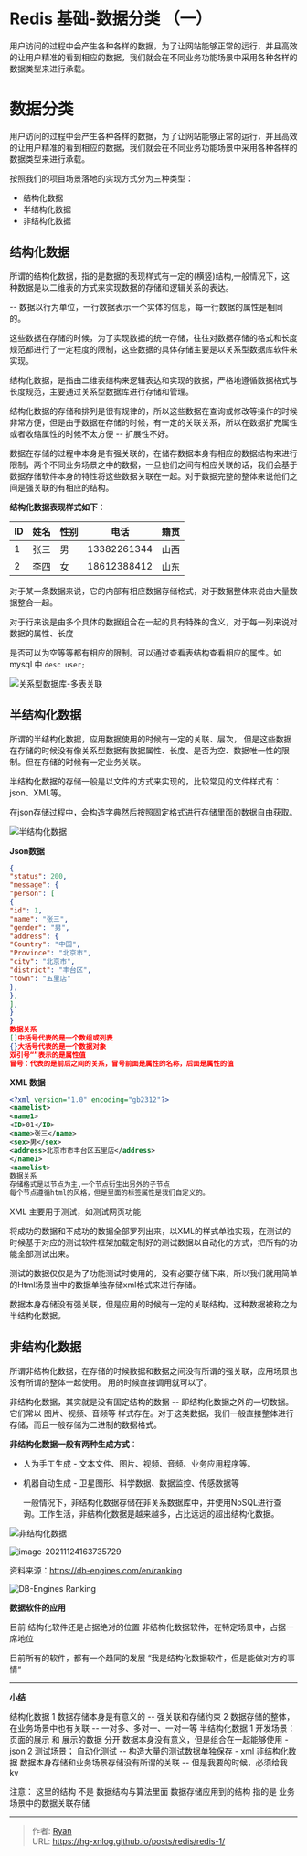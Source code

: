# Redis 基础-数据分类 （一）



用户访问的过程中会产生各种各样的数据，为了让网站能够正常的运行，并且高效的让用户精准的看到相应的数据，我们就会在不同业务功能场景中采用各种各样的数据类型来进行承载。


# **数据分类**

用户访问的过程中会产生各种各样的数据，为了让网站能够正常的运行，并且高效的让用户精准的看到相应的数据，我们就会在不同业务功能场景中采用各种各样的数据类型来进行承载。

按照我们的项目场景落地的实现方式分为三种类型：

- 结构化数据
- 半结构化数据
- 非结构化数据



## 结构化数据

所谓的结构化数据，指的是数据的表现样式有一定的(横竖)结构,一般情况下，这种数据是以二维表的方式来实现数据的存储和逻辑关系的表达。

-- 数据以行为单位，一行数据表示一个实体的信息，每一行数据的属性是相同的。

这些数据在存储的时候，为了实现数据的统一存储，往往对数据存储的格式和长度规范都进行了一定程度的限制，这些数据的具体存储主要是以关系型数据库软件来实现。

结构化数据，是指由二维表结构来逻辑表达和实现的数据，严格地遵循数据格式与长度规范，主要通过关系型数据库进行存储和管理。

结构化数据的存储和排列是很有规律的，所以这些数据在查询或修改等操作的时候非常方便，但是由于数据在存储的时候，有一定的关联关系，所以在数据扩充属性或者收缩属性的时候不太方便 -- 扩展性不好。



数据在存储的过程中本身是有强关联的，在储存数据本身有相应的数据结构来进行限制，两个不同业务场景之中的数据，一旦他们之间有相应关联的话，我们会基于数据存储软件本身的特性将这些数据关联在一起。对于数据完整的整体来说他们之间是强关联的有相应的结构。



**结构化数据表现样式如下**：

| ID   | 姓名 | 性别 | 电话        | 籍贯 |
| ---- | ---- | ---- | ----------- | ---- |
| 1    | 张三 | 男   | 13382261344 | 山西 |
| 2    | 李四 | 女   | 18612388412 | 山东 |



对于某一条数据来说，它的内部有相应数据存储格式，对于数据整体来说由大量数据整合一起。

对于行来说是由多个具体的数据组合在一起的具有特殊的含义，对于每一列来说对数据的属性、长度

是否可以为空等等都有相应的限制。可以通过查看表结构查看相应的属性。如 mysql 中 `desc user;`



![关系型数据库-多表关联](https://xin997.oss-cn-beijing.aliyuncs.com/xinblogs/webimg-Linux/elks/%E5%85%B3%E7%B3%BB%E5%9E%8B%E6%95%B0%E6%8D%AE%E5%BA%93-%E5%A4%9A%E8%A1%A8%E5%85%B3%E8%81%94.png)

## 半结构化数据



所谓的半结构化数据，应用数据使用的时候有一定的关联、层次， 但是这些数据在存储的时候没有像关系型数据有数据属性、长度、是否为空、数据唯一性的限制。但在存储的时候有一定业务关联。

半结构化数据的存储一般是以文件的方式来实现的，比较常见的文件样式有：json、XML等。

在json存储过程中，会构造字典然后按照固定格式进行存储里面的数据自由获取。

![半结构化数据](https://xin997.oss-cn-beijing.aliyuncs.com/xinblogs/webimg-Linux/elks/%E5%8D%8A%E7%BB%93%E6%9E%84%E5%8C%96%E6%95%B0%E6%8D%AE.png)

**Json数据**

```json
{
"status": 200,
"message": {
"person": [
{
"id": 1,
"name": "张三",
"gender": "男",
"address": {
"Country": "中国",
"Province": "北京市",
"city": "北京市",
"district": "丰台区",
"town": "五里店"
},
},
],
}
}
数据关系
[]中括号代表的是一个数组或列表
{}大括号代表的是一个数据对象
双引号“”表示的是属性值
冒号：代表的是前后之间的关系，冒号前面是属性的名称，后面是属性的值
```



**XML 数据**

```xml
<?xml version="1.0" encoding="gb2312"?>
<namelist>
<name1>
<ID>01</ID>
<name>张三</name>
<sex>男</sex>
<address>北京市市丰台区五里店</address>
</name1>
<namelist>
数据关系
存储格式是以节点为主,一个节点衍生出另外的子节点
每个节点遵循html的风格，但是里面的标签属性是我们自定义的。
```

XML 主要用于测试，如测试网页功能



将成功的数据和不成功的数据全部罗列出来，以XML的样式单独实现，在测试的时候基于对应的测试软件框架加载定制好的测试数据以自动化的方式，把所有的功能全部测试出来。

测试的数据仅仅是为了功能测试时使用的，没有必要存储下来，所以我们就用简单的Html场景当中的数据单独存储xml格式来进行存储。

数据本身存储没有强关联，但是应用的时候有一定的关联结构。这种数据被称之为半结构化数据。



## 非结构化数据

所谓非结构化数据，在存储的时候数据和数据之间没有所谓的强关联，应用场景也没有所谓的整体一起使用。 用的时候直接调用就可以了。

非结构化数据，其实就是没有固定结构的数据 -- 即结构化数据之外的一切数据。它们常以 图片、视频、音频等 样式存在。对于这类数据，我们一般直接整体进行存储，而且一般存储为二进制的数据格式。



**非结构化数据一般有两种生成方式**：

- 人为手工生成 - 文本文件、图片、视频、音频、业务应用程序等。

- 机器自动生成 - 卫星图形、科学数据、数据监控、传感数据等

  一般情况下，非结构化数据存储在非关系数据库中，并使用NoSQL进行查询。工作生活，非结构化数据是越来越多，占比远远的超出结构化数据。

![非结构化数据](https://xin997.oss-cn-beijing.aliyuncs.com/xinblogs/webimg-Linux/elks/%E9%9D%9E%E7%BB%93%E6%9E%84%E5%8C%96%E6%95%B0%E6%8D%AE.jpg)





![image-20211124163735729](https://xin997.oss-cn-beijing.aliyuncs.com/xinblogs/webimg-Linux/elks/image-20211124163735729.png)

资料来源：https://db-engines.com/en/ranking

![DB-Engines Ranking](https://xin997.oss-cn-beijing.aliyuncs.com/xinblogs/webimg-Linux/elks/image-20211124163537597.png)



**数据软件的应用**

目前 结构化软件还是占据绝对的位置
		 非结构化数据软件，在特定场景中，占据一席地位
		
目前所有的软件，都有一个趋同的发展 “我是结构化数据软件，但是能做对方的事情“



---



**小结**

结构化数据
	1 数据存储本身是有意义的 -- 强关联和存储约束
	2 数据存储的整体，在业务场景中也有关联
		-- 一对多、多对一、一对一等
半结构化数据
	1 开发场景：
		页面的展示 和 展示的数据 分开 
			数据本身没有意义，但是组合在一起能够使用
			- json
	2 测试场景；
		自动化测试 -- 构造大量的测试数据单独保存
		- xml
		非结构化数据
		数据本身存储和业务场景存储没有所谓的关联
		-- 但是我要的时候，必须给我
			kv
			

注意：
	这里的结构 不是 数据结构与算法里面 数据存储应用到的结构
		指的是 业务场景中的数据关联存储
		



---

> 作者: [Ryan](https://github.com/ryanxin7)  
> URL: https://hg-xnlog.github.io/posts/redis/redis-1/  

